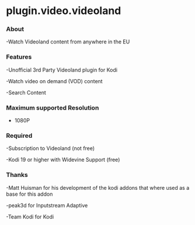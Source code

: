 # plugin.video.videoland

### About

-Watch Videoland content from anywhere in the EU

### Features

-Unofficial 3rd Party Videoland plugin for Kodi

-Watch video on demand (VOD) content

-Search Content

### Maximum supported Resolution

- 1080P

### Required

-Subscription to Videoland (not free)

-Kodi 19 or higher with Widevine Support (free)

### Thanks

-Matt Huisman for his development of the kodi addons that where used as a base for this addon

-peak3d for Inputstream Adaptive

-Team Kodi for Kodi